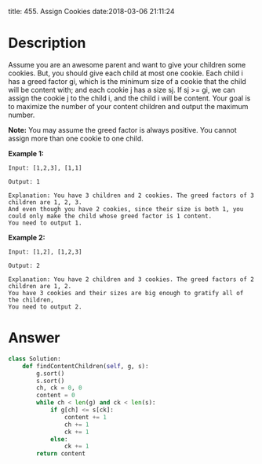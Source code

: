 title: 455. Assign Cookies
date:2018-03-06 21:11:24

# Description
Assume you are an awesome parent and want to give your children some cookies. But, you should give each child at most one cookie. Each child i has a greed factor gi, which is the minimum size of a cookie that the child will be content with; and each cookie j has a size sj. If sj >= gi, we can assign the cookie j to the child i, and the child i will be content. Your goal is to maximize the number of your content children and output the maximum number.

**Note:**
You may assume the greed factor is always positive. 
You cannot assign more than one cookie to one child.

**Example 1:**
```
Input: [1,2,3], [1,1]

Output: 1

Explanation: You have 3 children and 2 cookies. The greed factors of 3 children are 1, 2, 3. 
And even though you have 2 cookies, since their size is both 1, you could only make the child whose greed factor is 1 content.
You need to output 1.
```
**Example 2:**
```
Input: [1,2], [1,2,3]

Output: 2

Explanation: You have 2 children and 3 cookies. The greed factors of 2 children are 1, 2. 
You have 3 cookies and their sizes are big enough to gratify all of the children, 
You need to output 2.
```

# Answer
```python
class Solution:
    def findContentChildren(self, g, s):
        g.sort()
        s.sort()
        ch, ck = 0, 0
        content = 0
        while ch < len(g) and ck < len(s):
            if g[ch] <= s[ck]:
                content += 1
                ch += 1
                ck += 1
            else:
                ck += 1
        return content
        
```